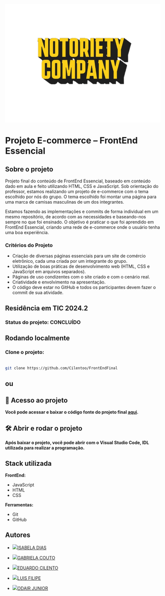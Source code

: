 <p align="center">
  <img src="https://github.com/Cilentoo/FrontEndFinal/blob/main/imgs/logoPrincipal.png?raw=true"/> 
</p>

# Projeto E-commerce – FrontEnd Essencial  

## Sobre o projeto
Projeto final do conteúdo de FrontEnd Essencial, baseado em conteúdo dado em aula e feito utilizando HTML, CSS e JavaScript. Sob orientação do professor, estamos realizando um projeto de e-commerce com o tema escolhido por nós do grupo. O tema escolhido foi montar uma página para uma marca de camisas masculinas de um dos integrantes.

Estamos fazendo as implementações e commits de forma individual em um mesmo repositório, de acordo com as necessidades e baseando-nos sempre no que foi ensinado. O objetivo é praticar o que foi aprendido em FrontEnd Essencial, criando uma rede de e-commerce onde o usuário tenha uma boa experiência.

### Critérios do Projeto
- Criação de diversas páginas essenciais para um site de comércio eletrônico, cada uma criada por um integrante do grupo.
- Utilização de boas práticas de desenvolvimento web (HTML, CSS e JavaScript em arquivos separados).
- Páginas de uso condizentes com o site criado e com o cenário real.
- Criatividade e envolvimento na apresentação.
- O código deve estar no GitHub e todos os participantes devem fazer o commit de sua atividade.

## Residência em TIC 2024.2
### Status do projeto: **CONCLUÍDO**

## Rodando localmente

### Clone o projeto:

```bash

git clone https://github.com/Cilentoo/FrontEndFinal

```
## ou

## 📁 Acesso ao projeto

**Você pode acessar e baixar o código fonte do projeto final [aqui](https://github.com/Cilentoo/FrontEndFinal).**

## 🛠️ Abrir e rodar o projeto

**Após baixar o projeto, você pode abrir com o Visual Studio Code, IDL utilizada para realizar a programação.**

## Stack utilizada

**FrontEnd:** 
- JavaScript 
- HTML
- CSS

**Ferramentas:**
 - Git
 - GitHub


## Autores

- ![](https://i.imgur.com/nT4rDf0.jpeg)[ISABELA DIAS](https://github.com/isabeladp)

- ![](https://i.imgur.com/yo1Gvfy.jpeg)[GABRIELA COUTO]( https://github.com/GabrielaCoutoD)

- ![](https://i.imgur.com/m2Yr6Jd.jpeg)[EDUARDO CILENTO](https://github.com/Cilentoo)

- ![](https://i.imgur.com/Pd3d3xb.jpeg)[LUIS FILIPE]( https://github.com/elipekkkj)

- ![](https://i.imgur.com/5rkAiby.jpeg)[ODAIR JUNIOR](https://github.com/OBRETAS15)

